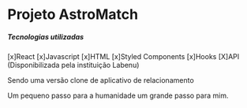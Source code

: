 <h1>Projeto AstroMatch</h1>

##### Tecnologias utilizadas

[x]React
[x]Javascript
[x]HTML
[x]Styled Components
[x]Hooks
[X]API (Disponibilizada pela instituição Labenu)

<p>Sendo uma versão clone de aplicativo de relacionamento</p>
<p>Um pequeno passo para a humanidade um grande passo para mim.</p>

![]()